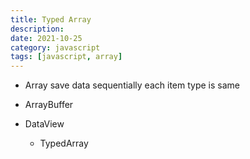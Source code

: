 ```yaml
---
title: Typed Array
description:
date: 2021-10-25
category: javascript
tags: [javascript, array]
---
```


- Array save data sequentially each item type is same

- ArrayBuffer
- DataView
  - TypedArray
